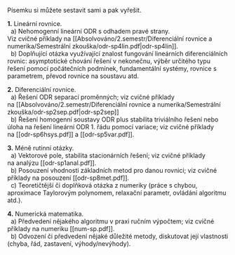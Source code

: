 Písemku si můžete sestavit sami a pak vyřešit.

**1.** Lineární rovnice.  
  a) Nehomogenní lineární ODR s odhadem pravé strany.  
Viz cvičné příklady na [[Absolvováno/2.semestr/Diferenciální rovnice a numerika/Semestrální zkouška/odr-sp4lin.pdf|odr-sp4lin]].  
  b) Doplňující otázka využívající znalost fungování lineárních diferenciálních rovnic: asymptotické chování řešení v nekonečnu, výběr určitého typu řešení pomocí počátečních podmínek, fundamentální systémy, rovnice s parametrem, převod rovnice na soustavu atd.

**2.** Diferenciální rovnice.  
  a) Řešení ODR separací proměnných; viz cvičné příklady na [[Absolvováno/2.semestr/Diferenciální rovnice a numerika/Semestrální zkouška/odr-sp2sep.pdf|odr-sp2sep]]
   
  b) Řešení homogenní soustavy ODR plus stabilita triviálního řešení nebo úloha na řešení lineární ODR 1. řádu pomocí variace; viz cvičné příklady na [[odr-sp6hsys.pdf]] a [[odr-sp5var.pdf]].

**3.** Méně rutinní otázky.  
  a) Vektorové pole, stabilita stacionárních řešení; viz cvičné příklady na analýzu [[odr-sp1anal.pdf]].  
  b) Posouzení vhodnosti základních metod pro danou rovnici; viz cvičné příklady na posouzení [[odr-sp8met.pdf]].  
  c) Teoretičtější či doplňková otázka z numeriky (práce s chybou, aproximace Taylorovým polynomem, relaxační parametr, ovládání algoritmu atd.).

**4.** Numerická matematika.  
  a) Předvedení nějakého algoritmu v praxi ručním výpočtem; viz cvičné příklady na numeriku [[num-sp.pdf]].  
  b) Odvození či předvedení nějaké důležité metody, diskutovat její vlastnosti (chyba, řád, zastavení, výhody/nevýhody).